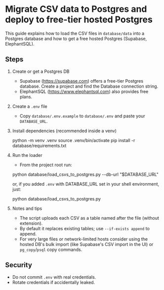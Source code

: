 # Migrate CSV data to Postgres and deploy to free-tier hosted Postgres

This guide explains how to load the CSV files in `database/data` into a Postgres database and how to get a free hosted Postgres (Supabase, ElephantSQL).

## Steps

1. Create or get a Postgres DB
   - Supabase (https://supabase.com) offers a free-tier Postgres database. Create a project and find the Database connection string.
   - ElephantSQL (https://www.elephantsql.com) also provides free plans.

2. Create a `.env` file
   - Copy `database/.env.example` to `database/.env` and paste your `DATABASE_URL`.

3. Install dependencies (recommended inside a venv)

   python -m venv .venv
   source .venv/bin/activate
   pip install -r database/requirements.txt

4. Run the loader
   - From the project root run:

   python database/load_csvs_to_postgres.py --db-url "$DATABASE_URL"

   or, if you added `.env` with DATABASE_URL set in your shell environment, just:

   python database/load_csvs_to_postgres.py

5. Notes and tips
   - The script uploads each CSV as a table named after the file (without extension).
   - By default it replaces existing tables; use `--if-exists append` to append.
   - For very large files or network-limited hosts consider using the hosted DB's bulk import (like Supabase's CSV import in the UI) or `pg_copy`/`psql` copy commands.

## Security
- Do not commit `.env` with real credentials.
- Rotate credentials if accidentally leaked.
